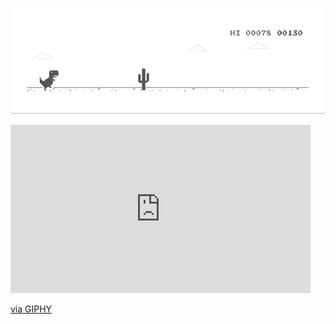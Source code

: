 [![](https://github.com/Danish903/Danish903/blob/main/img/dino.gif)](https://chromedino.com)

<iframe src="https://giphy.com/embed/PTFRmGOgiPUS4" width="480" height="269" frameBorder="0" class="giphy-embed" allowFullScreen></iframe><p><a href="https://giphy.com/gifs/nes-mario-PTFRmGOgiPUS4">via GIPHY</a></p>

<!--
**Danish903/Danish903** is a ✨ _special_ ✨ repository because its `README.md` (this file) appears on your GitHub profile.

Here are some ideas to get you started:

- 🔭 I’m currently working on ...
- 🌱 I’m currently learning ...
- 👯 I’m looking to collaborate on ...
- 🤔 I’m looking for help with ...
- 💬 Ask me about ...
- 📫 How to reach me: ...
- 😄 Pronouns: ...
- ⚡ Fun fact: ...
-->
